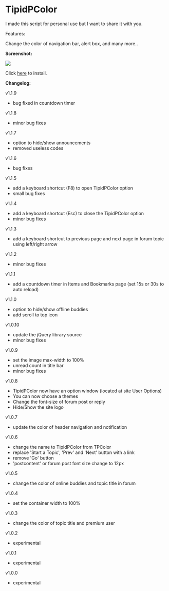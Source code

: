 TipidPColor
===========


I made this script for personal use but I want to share it with you.


Features:

Change the color of navigation bar, alert box, and many more..

<b>Screenshot:</b>

<img src="http://i.imgur.com/lG3to25.jpg">

Click <a href="https://monkeyguts.com/code.php?id=219">here</a> to install.

<b>Changelog:</b>

v1.1.9
- bug fixed in countdown timer

v1.1.8
- minor bug fixes

v1.1.7
- option to hide/show announcements
- removed useless codes

v1.1.6
- bug fixes


v1.1.5
- add a keyboard shortcut (F8) to open TipidPColor option
- small bug fixes


v1.1.4

- add a keyboard shortcut (Esc) to close the TipidPColor option
- minor bug fixes


v1.1.3

- add a keyboard shortcut to previous page and next page in forum topic using left/right arrow


v1.1.2

- minor bug fixes


v1.1.1

- add a countdown timer in Items and Bookmarks page (set 15s or 30s to auto reload)


v1.1.0

- option to hide/show offline buddies
- add scroll to top icon


v1.0.10

- update the jQuery library source
- minor bug fixes


v1.0.9

- set the image max-width to 100%
- unread count in title bar
- minor bug fixes


v1.0.8

- TipidPColor now have an option window (located at site User Options)
- You can now choose a themes
- Change the font-size of forum post or reply
- Hide/Show the site logo


v1.0.7

- update the color of header navigation and notification


v1.0.6

- change the name to TipidPColor from TPColor
- replace 'Start a Topic', 'Prev' and 'Next' button with a link
- remove 'Go' button
- 'postcontent' or forum post font size change to 12px


v1.0.5

- change the color of online buddies and topic title in forum


v1.0.4

- set the container width to 100%


v1.0.3

- change the color of topic title and premium user


v1.0.2

- experimental


v1.0.1

- experimental


v1.0.0

- experimental

